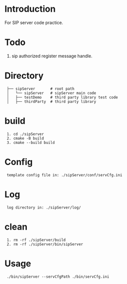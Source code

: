 # Introduction

For SIP server code practice.

# Todo

1. sip authorized register message handle.

# Directory

```
 ├── sipServer       # root path
 │   └── sipServer   # sipServer main code
 │   ├── testDemo    # third party library test code
 │   ├── thirdParty  # third party library
```

# build

``` command
 1. cd ./sipServer
 2. cmake -B build
 3. cmake --build build
```

# Config

``` command
 template config file in: ./sipServer/conf/servCfg.ini 
```

# Log

``` command
 log directory in: ./sipServer/log/
```

# clean

``` command
 1. rm -rf ./sipServer/build
 2. rm -rf ./sipServer/bin/sipServer
```

# Usage

``` command
 ./bin/sipServer --servCfgPath ./bin/servCfg.ini
```
